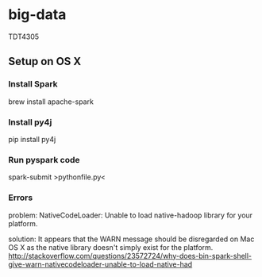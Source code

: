 # big-data
TDT4305

## Setup on OS X

### Install Spark
brew install apache-spark

### Install py4j
pip install py4j

### Run pyspark code
spark-submit >pythonfile.py<

### Errors
problem:
NativeCodeLoader: Unable to load native-hadoop library for your platform.

solution:
It appears that the WARN message should be disregarded on Mac OS X as the native library doesn't simply exist for the platform.
http://stackoverflow.com/questions/23572724/why-does-bin-spark-shell-give-warn-nativecodeloader-unable-to-load-native-had
